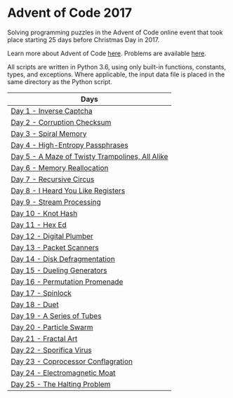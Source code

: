 # Advent of Code 2017

Solving programming puzzles in the Advent of Code online event that took place starting 25 days before Christmas Day in 2017. 

Learn more about Advent of Code [here](http://adventofcode.com/2017/about). Problems are available [here](http://adventofcode.com/2017).

All scripts are written in Python 3.6, using only built-in functions, constants, types, and exceptions. Where applicable, the input data file is placed in the same directory as the Python script.

|Days|
|---|
|[Day 1 - Inverse Captcha](Day%201%20-%20Inverse%20Captcha)
|[Day 2 - Corruption Checksum](Day%202%20-%20Corruption%20Checksum)
|[Day 3 - Spiral Memory](Day%203%20-%20Spiral%20Memory)
|[Day 4 - High-Entropy Passphrases](Day%204%20-%20High-Entropy%20Passphrases)
|[Day 5 - A Maze of Twisty Trampolines, All Alike](Day%205%20-%20A%20Maze%20of%20Twisty%20Trampolines%20All%20Alike)
|[Day 6 - Memory Reallocation](Day%206%20-%20Memory%20Reallocation)
|[Day 7 - Recursive Circus](Day%207%20-%20Recursive%20Circus)
|[Day 8 - I Heard You Like Registers](Day%208%20-%20I%20Heard%20You%20Like%20Registers)
|[Day 9 - Stream Processing](Day%209%20-%20Stream%20Processing)
|[Day 10 - Knot Hash](Day%2010%20-%20Knot%20Hash)
|[Day 11 - Hex Ed](Day%2011%20-%20Hex%20Ed)
|[Day 12 - Digital Plumber](Day%2012%20-%20Digital%20Plumber)
|[Day 13 - Packet Scanners](Day%2013%20-%20Packet%20Scanners)
|[Day 14 - Disk Defragmentation](Day%2014%20-%20Disk%20Defragmentation)
|[Day 15 - Dueling Generators](Day%2015%20-%20Dueling%20Generators)
|[Day 16 - Permutation Promenade](Day%2016%20-%20Permutation%20Promenade)
|[Day 17 - Spinlock](Day%2017%20-%20Spinlock)
|[Day 18 - Duet](Day%2018%20-%20Duet)
|[Day 19 - A Series of Tubes](Day%2019%20-%20A%20Series%20of%20Tubes)
|[Day 20 - Particle Swarm](Day%2020%20-%20Particle%20Swarm)
|[Day 21 - Fractal Art](Day%2021%20-%20Fractal%20Art)
|[Day 22 - Sporifica Virus](Day%2022%20-%20Sporifica%20Virus)
|[Day 23 - Coprocessor Conflagration](Day%2023%20-%20Coprocessor%20Conflagration)
|[Day 24 - Electromagnetic Moat](Day%2024%20-%20Electromagnetic%20Moat)
|[Day 25 - The Halting Problem](Day%2025%20-%20The%20Halting%20Problem)
